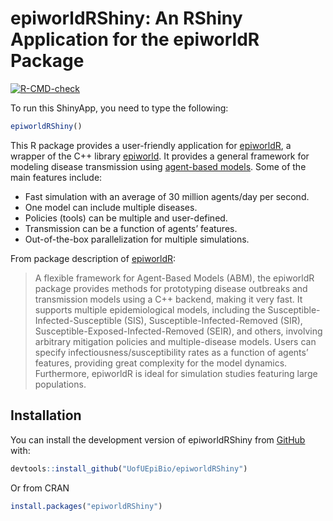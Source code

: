 # epiworldRShiny: An RShiny Application for the epiworldR Package

<!-- badges: start -->
[![R-CMD-check](https://github.com/UofUEpiBio/epiworldRShiny/actions/workflows/r.yml/badge.svg)](https://github.com/UofUEpiBio/epiworldRShiny/actions/workflows/r.yml)
<!-- badges: end -->

To run this ShinyApp, you need to type the following:

```r
epiworldRShiny()
```

This R package provides a user-friendly application for 
<a href="https://github.com/UofUEpiBio/epiworldR"
target="_blank">epiworldR</a>,
a wrapper of the C++ library
<a href="https://github.com/UofUEpiBio/epiworld"
target="_blank">epiworld</a>. It provides a general framework for
modeling disease transmission using <a
href="https://en.wikipedia.org/w/index.php?title=Agent-based_model&amp;oldid=1153634802"
target="_blank">agent-based models</a>. Some of the main features
include:

- Fast simulation with an average of 30 million agents/day per second.
- One model can include multiple diseases.
- Policies (tools) can be multiple and user-defined.
- Transmission can be a function of agents’ features.
- Out-of-the-box parallelization for multiple simulations.

From package description of <a href="https://github.com/UofUEpiBio/epiworldR"
target="_blank">epiworldR</a>:

> A flexible framework for Agent-Based Models (ABM), the epiworldR
> package provides methods for prototyping disease outbreaks and
> transmission models using a C++ backend, making it very fast. It
> supports multiple epidemiological models, including the
> Susceptible-Infected-Susceptible (SIS), Susceptible-Infected-Removed
> (SIR), Susceptible-Exposed-Infected-Removed (SEIR), and others,
> involving arbitrary mitigation policies and multiple-disease models.
> Users can specify infectiousness/susceptibility rates as a function of
> agents’ features, providing great complexity for the model dynamics.
> Furthermore, epiworldR is ideal for simulation studies featuring large
> populations.


## Installation

You can install the development version of epiworldRShiny from
[GitHub](https://github.com/) with:

``` r
devtools::install_github("UofUEpiBio/epiworldRShiny")
```

Or from CRAN

``` r
install.packages("epiworldRShiny")
```
